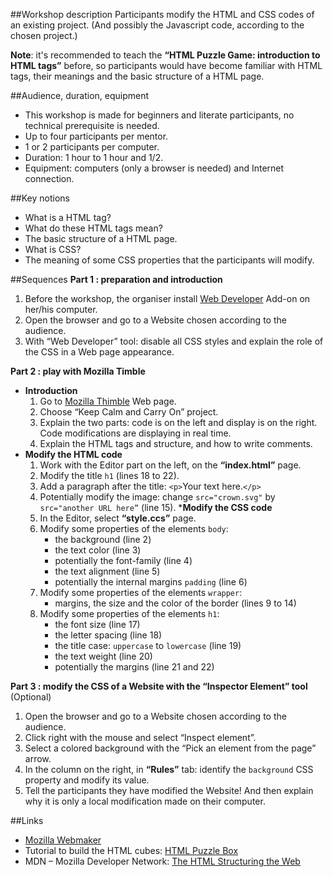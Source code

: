 ##Workshop description
Participants modify the HTML and CSS codes of an existing project.
(And possibly the Javascript code, according to the chosen project.)

__Note__: it's recommended to teach the __“HTML Puzzle Game: introduction to HTML tags”__ before, so participants would have become familiar with HTML tags, their meanings and the basic structure of a HTML page.

##Audience, duration, equipment
* This workshop is made for beginners and literate participants, no technical prerequisite is needed.
* Up to four participants per mentor.
* 1 or 2 participants per computer.
* Duration: 1 hour to 1 hour and 1/2.
* Equipment: computers (only a browser is needed) and Internet connection.

##Key notions
* What is a HTML tag?
* What do these HTML tags mean?
* The basic structure of a HTML page.
* What is CSS?
* The meaning of some CSS properties that the participants will modify.

##Sequences
__Part 1 : preparation and introduction__

1. Before the workshop, the organiser install [Web Developer](https://addons.mozilla.org/en-US/firefox/addon/web-developer/) Add-on on her/his computer.
2. Open the browser and go to a Website chosen according to the audience.
3. With “Web Developer” tool: disable all CSS styles and explain the role of the CSS in a Web page appearance.

__Part 2 : play with Mozilla Timble__

* __Introduction__
    1. Go to [Mozilla Thimble](https://thimble.mozilla.org/fr/) Web page.
    2. Choose “Keep Calm and Carry On” project.
    3. Explain the two parts: code is on the left and display is on the right. Code modifications are displaying in real time.
    4. Explain the HTML tags and structure, and how to write comments.
* __Modify the HTML code__
    1. Work with the Editor part on the left, on the __“index.html”__ page.
    2. Modify the title `h1` (lines 18 to 22).
    3. Add a paragraph after the title: `<p>`Your text here.`</p>`
    4. Potentially modify the image: change `src="crown.svg"` by `src="another URL here”` (line 15).
*__Modify the CSS code__
    1. In the Editor, select __“style.ccs”__ page.
    2. Modify some properties of the elements `body`:
        * the background (line 2)
        * the text color (line 3)
        * potentially the font-family (line 4)
        * the text alignment (line 5)
        * potentially the internal margins `padding` (line 6)
    3. Modify some properties of the elements `wrapper`:
        * margins, the size and the color of the border (lines 9 to 14)
    4. Modify some properties of the elements `h1`:
        * the font size (line 17)
        * the letter spacing (line 18)
        * the title case: `uppercase` to `lowercase` (line 19)
        * the text weight (line 20)
        * potentially the margins (line 21 and 22)

__Part 3 : modify the CSS of a Website with the “Inspector Element” tool__ (Optional)

1. Open the browser and go to a Website chosen according to the audience.
2. Click right with the mouse and select “Inspect element”.
3. Select a colored background with the “Pick an element from the page” arrow.
4. In the column on the right, in __“Rules”__ tab: identify the `background` CSS property and modify its value.
5. Tell the participants they have modified the Website! And then explain why it is only a local modification made on their computer.

##Links
* [Mozilla Webmaker](http://webmaker.org)
* Tutorial to build the HTML cubes: [HTML Puzzle Box](https://yopdesign.makes.org/thimble/LTQ5ODQ2NjU2MA==/html-puzzle-box)
* MDN – Mozilla Developer Network: [The HTML Structuring the Web](https://developer.mozilla.org/en-US/Learn/HTML)
